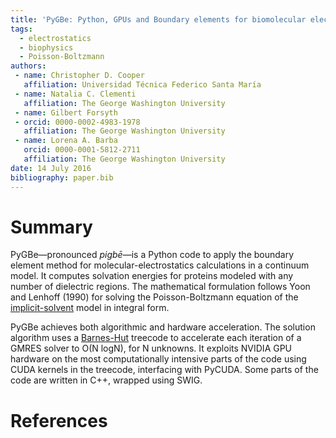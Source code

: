 ```yaml
---
title: 'PyGBe: Python, GPUs and Boundary elements for biomolecular electrostatics'
tags:
  - electrostatics
  - biophysics
  - Poisson-Boltzmann
authors:
 - name: Christopher D. Cooper
   affiliation: Universidad Técnica Federico Santa María
 - name: Natalia C. Clementi
   affiliation: The George Washington University
 - name: Gilbert Forsyth
 - orcid: 0000-0002-4983-1978
   affiliation: The George Washington University
 - name: Lorena A. Barba
   orcid: 0000-0001-5812-2711
   affiliation: The George Washington University
date: 14 July 2016
bibliography: paper.bib
---
```


# Summary

PyGBe—pronounced _pigbē_—is a Python code to apply the boundary element method for molecular-electrostatics 
calculations in a continuum model.
It computes solvation energies for proteins modeled with any number of dielectric regions. 
The mathematical formulation follows Yoon and Lenhoff (1990) for solving the Poisson-Boltzmann equation of the [implicit-solvent](https://en.wikipedia.org/wiki/Implicit_solvation) model in integral form.

PyGBe achieves both algorithmic and hardware acceleration.
The solution algorithm uses a [Barnes-Hut](https://en.wikipedia.org/wiki/Barnes–Hut_simulation) treecode to accelerate each iteration of a GMRES solver to O(N logN), for N unknowns. 
It exploits NVIDIA GPU hardware on the most computationally intensive parts of the code using CUDA kernels in the treecode, interfacing with PyCUDA. 
Some parts of the code are written in C++, wrapped using SWIG. 

# References
